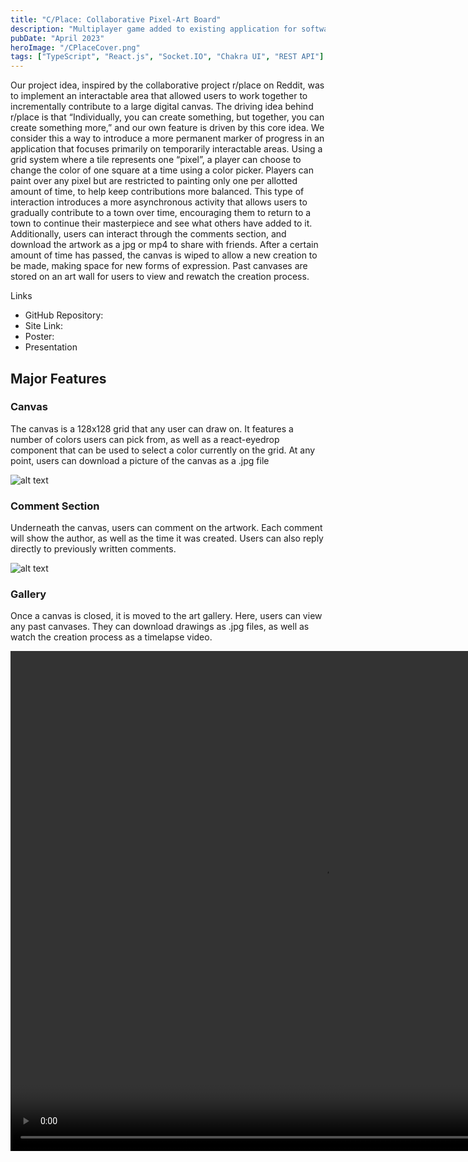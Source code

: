 ```yaml
---
title: "C/Place: Collaborative Pixel-Art Board"
description: "Multiplayer game added to existing application for software engineering class final project"
pubDate: "April 2023"
heroImage: "/CPlaceCover.png"
tags: ["TypeScript", "React.js", "Socket.IO", "Chakra UI", "REST API"]
---
```


Our project idea, inspired by the collaborative project r/place on Reddit, was to implement an interactable area that allowed users to work together to incrementally contribute to a large digital canvas. The driving idea behind r/place is that “Individually, you can create something, but together, you can create something more,” and our own feature is driven by this core idea. We consider this a way to introduce a more permanent marker of progress in an application that focuses primarily on temporarily interactable areas. Using a grid system where a tile represents one “pixel”, a player can choose to change the color of one square at a time using a color picker. Players can paint over any pixel but are restricted to painting only one per allotted amount of time, to help keep contributions more balanced. This type of interaction introduces a more asynchronous activity that allows users to gradually contribute to a town over time, encouraging them to return to a town to continue their masterpiece and see what others have added to it. Additionally, users can interact through the comments section, and download the artwork as a jpg or mp4 to share with friends. After a certain amount of time has passed, the canvas is wiped to allow a new creation to be made, making space for new forms of expression. Past canvases are stored on an art wall for users to view and rewatch the creation process.

<div class="mb-5">
    <div class="text-3xl w-full font-bold">Links</div>
</div>

<ul class="list-disc">
    <li>GitHub Repository: </li>
    <li>Site Link: </li>
    <li>Poster: </li>
    <li>Presentation</li>
</ul>

## Major Features

### Canvas

The canvas is a 128x128 grid that any user can draw on. It features a number of colors users can pick from, as well as a react-eyedrop component that can be used to select a color currently on the grid. At any point, users can download a picture of the canvas as a .jpg file

![alt text](/Canvas.png)

### Comment Section

Underneath the canvas, users can comment on the artwork. Each comment will show the author, as well as the time it was created. Users can also reply directly to previously written comments.

![alt text](/Comments.png)

### Gallery

Once a canvas is closed, it is moved to the art gallery. Here, users can view any past canvases. They can download drawings as .jpg files, as well as watch the creation process as a timelapse video.

<video src="/CPlaceDemo.mp4" width="1000" height="800" controls></video>
